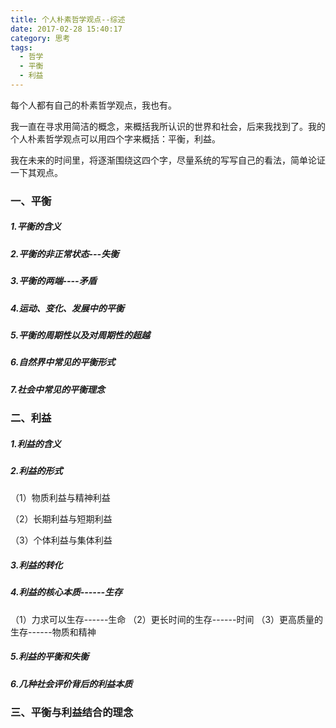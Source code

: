 ```yaml
---
title: 个人朴素哲学观点--综述
date: 2017-02-28 15:40:17
category: 思考
tags:
  - 哲学
  - 平衡
  - 利益
---
```


每个人都有自己的朴素哲学观点，我也有。

我一直在寻求用简洁的概念，来概括我所认识的世界和社会，后来我找到了。我的个人朴素哲学观点可以用四个字来概括：平衡，利益。

我在未来的时间里，将逐渐围绕这四个字，尽量系统的写写自己的看法，简单论证一下其观点。

<!--more-->

### 一、平衡

##### 1.平衡的含义

##### 2.平衡的非正常状态---失衡

##### 3.平衡的两端----矛盾

##### 4.运动、变化、发展中的平衡

##### 5.平衡的周期性以及对周期性的超越

##### 6.自然界中常见的平衡形式

##### 7.社会中常见的平衡理念

### 二、利益

##### 1.利益的含义

##### 2.利益的形式

（1）物质利益与精神利益

（2）长期利益与短期利益

（3）个体利益与集体利益

##### 3.利益的转化

##### 4.利益的核心本质------生存

（1）力求可以生存------生命
（2）更长时间的生存------时间
（3）更高质量的生存------物质和精神

##### 5.利益的平衡和失衡

##### 6.几种社会评价背后的利益本质

### 三、平衡与利益结合的理念
